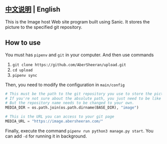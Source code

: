 ## [中文说明](https://github.com/AberSheeran/upload/blob/master/README.md) | English

This is the Image host Web site program built using Sanic.
It stores the picture to the specified git repository.

## How to use

You must has `pipenv` and `git` in your computer. And then use commands

1. `git clone https://github.com/AberSheeran/upload.git`
2. `cd upload`
3. `pipenv sync`

Then, you need to modify the configuration in `main/config`

```python
# This must be the path to the git repository you use to store the picture
# If you're not sure about the absolute path, you just need to be like this.
# But the repository name needs to be changed to your own.
MEDIA_DIR = os.path.join(os.path.dirname(BASE_DIR), "image")

# This is the URL you can access to your git page
MEDIA_URL = "https://image.abersheeran.com/"
```

Finally, execute the command `pipenv run python3 manage.py start`. You can add `-d` for running it in background.
